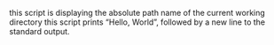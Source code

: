 this script is displaying the absolute path name of the current working directory
this script prints “Hello, World”, followed by a new line to the standard output.
